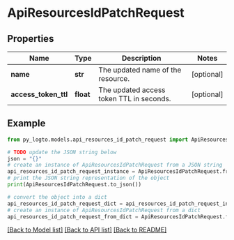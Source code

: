 # ApiResourcesIdPatchRequest


## Properties

Name | Type | Description | Notes
------------ | ------------- | ------------- | -------------
**name** | **str** | The updated name of the resource. | [optional] 
**access_token_ttl** | **float** | The updated access token TTL in seconds. | [optional] 

## Example

```python
from py_logto.models.api_resources_id_patch_request import ApiResourcesIdPatchRequest

# TODO update the JSON string below
json = "{}"
# create an instance of ApiResourcesIdPatchRequest from a JSON string
api_resources_id_patch_request_instance = ApiResourcesIdPatchRequest.from_json(json)
# print the JSON string representation of the object
print(ApiResourcesIdPatchRequest.to_json())

# convert the object into a dict
api_resources_id_patch_request_dict = api_resources_id_patch_request_instance.to_dict()
# create an instance of ApiResourcesIdPatchRequest from a dict
api_resources_id_patch_request_from_dict = ApiResourcesIdPatchRequest.from_dict(api_resources_id_patch_request_dict)
```
[[Back to Model list]](../README.md#documentation-for-models) [[Back to API list]](../README.md#documentation-for-api-endpoints) [[Back to README]](../README.md)


